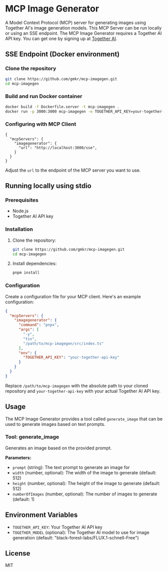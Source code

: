 # MCP Image Generator

A Model Context Protocol (MCP) server for generating images using Together AI's image generation models. This MCP Server can be run locally or using an SSE endpoint. The MCP Image Generator requires a Together AI API key. You can get one by signing up at [Together AI](https://www.together.ai/).

## SSE Endpoint (Docker environment)

### Clone the repository

```bash
git clone https://github.com/gmkr/mcp-imagegen.git
cd mcp-imagegen
```

### Build and run Docker container

```bash
docker build -f Dockerfile.server -t mcp-imagegen .
docker run -p 3000:3000 mcp-imagegen -e TOGETHER_API_KEY=your-together-api-key
```

### Configuring with MCP Client
```
{
  "mcpServers": {
    "imagegenerator": {
      "url": "http://localhost:3000/sse",
    }
  }
}
```
Adjust the `url` to the endpoint of the MCP server you want to use.

## Running locally using stdio

### Prerequisites

- Node.js
- Together AI API key

### Installation

1. Clone the repository:
   ```bash
   git clone https://github.com/gmkr/mcp-imagegen.git
   cd mcp-imagegen
   ```

2. Install dependencies:
   ```bash
   pnpm install
   ```
### Configuration
Create a configuration file for your MCP client. Here's an example configuration:

```json
{
  "mcpServers": {
    "imagegenerator": {
      "command": "pnpx",
      "args": [
        "-y",
        "tsx",
        "/path/to/mcp-imagegen/src/index.ts"
      ],
      "env": {
        "TOGETHER_API_KEY": "your-together-api-key"
      }
    }
  }
}
```

Replace `/path/to/mcp-imagegen` with the absolute path to your cloned repository and `your-together-api-key` with your actual Together AI API key.

## Usage

The MCP Image Generator provides a tool called `generate_image` that can be used to generate images based on text prompts.

### Tool: generate_image

Generates an image based on the provided prompt.

**Parameters:**
- `prompt` (string): The text prompt to generate an image for
- `width` (number, optional): The width of the image to generate (default: 512)
- `height` (number, optional): The height of the image to generate (default: 512)
- `numberOfImages` (number, optional): The number of images to generate (default: 1)

## Environment Variables

- `TOGETHER_API_KEY`: Your Together AI API key
- `TOGETHER_MODEL` (optional): The Together AI model to use for image generation (default: "black-forest-labs/FLUX.1-schnell-Free")

## License

MIT 
